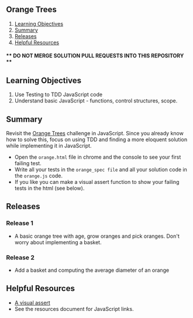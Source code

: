 ## Orange Trees
1. [Learning Objectives](#learning-objectives)
1. [Summary](#summary)
1. [Releases](#releases)
1. [Helpful Resources](#helpful-resources)

#### ** DO NOT MERGE SOLUTION PULL REQUESTS INTO THIS REPOSITORY **

## Learning Objectives
1. Use Testing to TDD JavaScript code 
1. Understand basic JavaScript - functions, control structures, scope.

## Summary
Revisit the [Orange Trees]() challenge in JavaScript. Since you already know how to solve this, focus on using TDD and finding a more eloquent solution while implementing it in JavaScript. 
* Open the `orange.html` file in chrome and the console to see your first failing test.  
* Write all your tests in the `orange_spec file` and all your solution code in the `orange.js` code.
* If you like you can make a visual assert function to show your failing tests in the html (see below).

## Releases 
### Release 1
* A basic orange tree with age,  grow oranges and pick oranges.  Don't worry about implementing a basket. 

### Release 2
* Add a basket and computing the average diameter of an orange


## Helpful Resources
* [A visual assert](http://net.tutsplus.com/tutorials/javascript-ajax/quick-tip-quick-and-easy-javascript-testing-with-assert/)
* See the resources document for JavaScript links. 